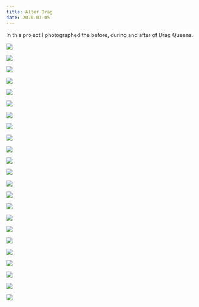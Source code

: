 ```yaml
---
title: Alter Drag
date: 2020-01-05
---
```

In this project I photographed the before, during and after of Drag Queens.

<div class="img-row">

![](https://ucarecdn.com/64470dea-eb95-4fad-bcf7-2d472f870c2c/)

![](https://ucarecdn.com/62bfa615-db01-4723-84f6-e4b9522ab759/)

</div>

<div class="img-row">

![](https://ucarecdn.com/8475465c-9931-4215-8481-9e64e66a730b/)

![](https://ucarecdn.com/c0eaf429-5fb4-47da-86d4-c57d79d782a2/)

![](https://ucarecdn.com/de9204b9-152d-4111-ba19-9f90b1d70df8/)

</div>

![](https://ucarecdn.com/8cf46d3a-bf91-489d-8482-ff34d19868d3/)

<div class="img-row">

![](https://ucarecdn.com/b3185f33-6c77-4df3-955e-672aadd79e90/)

![](https://ucarecdn.com/df42dcf1-8014-4566-96b3-c294abd349dd/)

</div>

![](https://ucarecdn.com/6743b21d-dbd6-4c1a-85ef-99a5e244673b/)

<div class="img-row">

![](https://ucarecdn.com/b67951ca-b1e0-4a02-b359-61a8e27abb84/)

![](https://ucarecdn.com/9588ac2e-15ae-4e79-8dc3-8766d3558516/)

</div>

![](https://ucarecdn.com/0b7d3827-5f80-447f-957c-0c1dff226457/)

<div class="img-row">

![](https://ucarecdn.com/7ce35446-e418-4cbe-bb6e-33dad9638db7/)

![](https://ucarecdn.com/e8418984-ad01-451b-a013-24629c087f91/)

</div>

<div class="img-row">

![](https://ucarecdn.com/ac7f07b5-ae68-44db-8bb3-48578adad072/)

![](https://ucarecdn.com/cc563bb7-b884-4487-a8c5-566ed8b6872a/)

</div>

<div class="img-row">

![](https://ucarecdn.com/9eae045a-b950-4afb-8dc6-c966c5ff27fd/)

![](https://ucarecdn.com/f80aae09-6b32-439e-9ba8-7268bd4163d8/)

</div>

<div class="img-row">

![](https://ucarecdn.com/73325a43-09e4-4445-8f09-043bb0c9c370/)

![](https://ucarecdn.com/f2186861-7d01-4d86-ac3e-d777a42cbdba/)

</div>

<div class="img-row">

![](https://ucarecdn.com/a07dcbba-9740-4659-8280-c865edd8fdab/)

![](https://ucarecdn.com/ffa4882a-4930-44f0-924d-a6e47e43aa5f/)

</div>

![](https://ucarecdn.com/bd14c954-b64d-4b7a-b526-6c854d875a90/)
